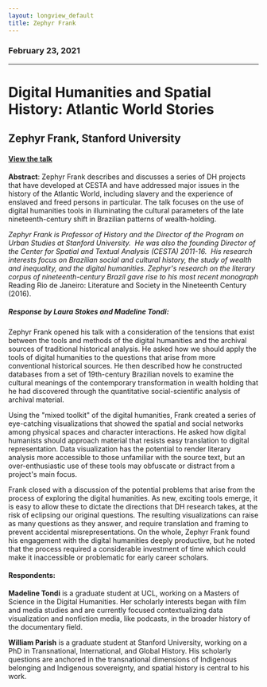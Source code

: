 ```yaml
---
layout: longview_default
title: Zephyr Frank
---
```


<div class="row py-3"></div>

### February 23, 2021

---

# Digital Humanities and Spatial History: Atlantic World Stories

## Zephyr Frank, Stanford University

#### <a href="https://mediacentral.ucl.ac.uk/Play/57208">View the talk</a>

**Abstract**: Zephyr Frank describes and discusses a series of DH projects that have developed at CESTA and have addressed major issues in the history of the Atlantic World, including slavery and the experience of enslaved and freed persons in particular. The talk focuses on the use of digital humanities tools in illuminating the cultural parameters of the late nineteenth-century shift in Brazilian patterns of wealth-holding.

*Zephyr Frank is Professor of History and the Director of the Program on Urban Studies at Stanford University.  He was also the founding Director of the Center for Spatial and Textual Analysis (CESTA) 2011-16.  His research interests focus on Brazilian social and cultural history, the study of wealth and inequality, and the digital humanities. Zephyr's research on the literary corpus of nineteenth-century Brazil gave rise to his most recent monograph* Reading Rio de Janeiro: Literature and Society in the Nineteenth Century (2016).

 
##### Response by Laura Stokes and Madeline Tondi:
Zephyr Frank opened his talk with a consideration of the tensions that exist between the tools and methods of the digital humanities and the archival sources of traditional historical analysis. He asked how we should apply the tools of digital humanities to the questions that arise from more conventional historical sources. He then described how he constructed databases from a set of 19th-century Brazilian novels to examine the cultural meanings of the contemporary transformation in wealth holding that he had discovered through the quantitative social-scientific analysis of archival material. 

Using the "mixed toolkit" of the digital humanities, Frank created a series of eye-catching visualizations that showed the spatial and social networks among physical spaces and character interactions. He asked how digital humanists should approach material that resists easy translation to digital representation. Data visualization has the potential to render literary analysis more accessible to those unfamiliar with the source text, but an over-enthusiastic use of these tools may obfuscate or distract from a project's main focus. 

Frank closed with a discussion of the potential problems that arise from the process of exploring the digital humanities. As new, exciting tools emerge, it is easy to allow these to dictate the directions that DH research takes, at the risk of eclipsing our original questions. The resulting visualizations can raise as many questions as they answer, and require translation and framing to prevent accidental misrepresentations. On the whole, Zephyr Frank found his engagement with the digital humanities deeply productive, but he noted that the process required a considerable investment of time which could make it inaccessible or problematic for early career scholars.


#### Respondents:
**Madeline Tondi** is a graduate student at UCL, working on a Masters of Science in the Digital Humanities. Her scholarly interests began with film and media studies and are currently focused contextualizing data visualization and nonfiction media, like podcasts, in the broader history of the documentary field.
 
**William Parish** is a graduate student at Stanford University, working on a PhD in Transnational, International, and Global History. His scholarly questions are anchored in the transnational dimensions of Indigenous belonging and Indigenous sovereignty, and spatial history is central to his work.